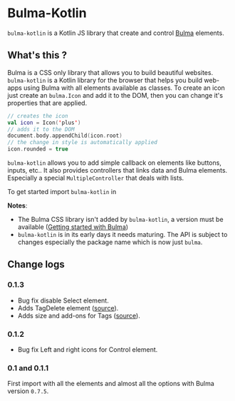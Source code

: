 # Bulma-Kotlin

`bulma-kotlin` is a Kotlin JS library that create and control [Bulma](https://bulma.io) elements.

## What's this ?

Bulma is a CSS only library that allows you to build beautiful websites. 
`bulma-kotlin` is a Kotlin library for the browser that helps you build web-apps using Bulma with all elements available as classes.
To create an icon just create an `bulma.Icon` and add it to the DOM, then you can change it's properties that are applied.

```kotlin
// creates the icon
val icon = Icon('plus')
// adds it to the DOM
document.body.appendChild(icon.root)
// the change in style is automatically applied
icon.rounded = true
``` 

`bulma-kotlin` allows you to add simple callback on elements like buttons, inputs, etc.. 
It also provides controllers that links data and Bulma elements. 
Especially a special `MultipleController` that deals with lists.


To get started import `bulma-kotlin` in

**Notes**:

- The Bulma CSS library isn't added by `bulma-kotlin`, a version must be available ([Getting started with Bulma](https://bulma.io/documentation/overview/start/))
- `bulma-kotlin` is in its early days it needs maturing. The API is subject to changes especially the package name which is now just `bulma`.

## Change logs

### 0.1.3

- Bug fix disable Select element.
- Adds TagDelete element ([source](https://bulma.io/documentation/elements/tag/#modifiers)).
- Adds size and add-ons for Tags ([source](https://bulma.io/documentation/elements/tag/#list-of-tags)).

### 0.1.2

- Bug fix Left and right icons for Control element.

### 0.1 and 0.1.1

First import with all the elements and almost all the options with Bulma version `0.7.5`.

